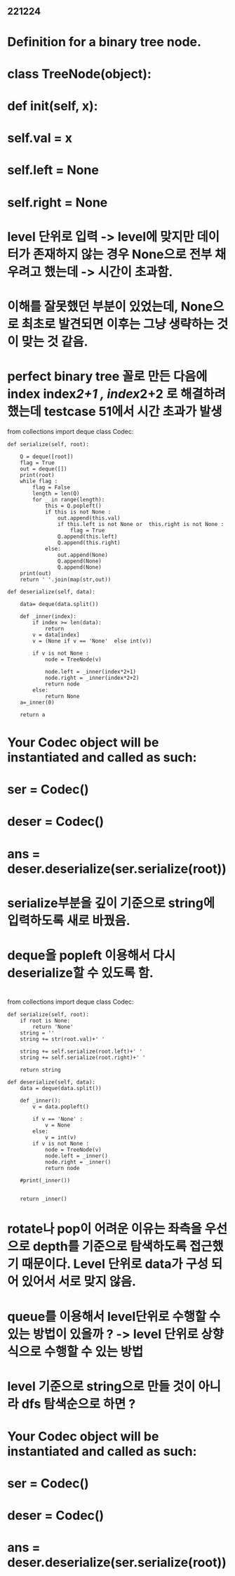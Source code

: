 ## 221224
# Definition for a binary tree node.
# class TreeNode(object):
#     def __init__(self, x):
#         self.val = x
#         self.left = None
#         self.right = None
# level 단위로 입력 -> level에 맞지만 데이터가 존재하지 않는 경우 None으로 전부 채우려고 했는데 -> 시간이 초과함.
# 이해를 잘못했던 부분이 있었는데, None으로 최초로 발견되면 이후는 그냥 생략하는 것이 맞는 것 같음.
# perfect binary tree 꼴로 만든 다음에 index index*2+1 , index*2+2 로 해결하려 했는데 testcase 51에서 시간 초과가 발생


from collections import deque
class Codec:

    def serialize(self, root):
        
        Q = deque([root])
        flag = True
        out = deque([])
        print(root)
        while flag :
            flag = False
            length = len(Q)
            for _ in range(length):
                this = Q.popleft()
                if this is not None :
                    out.append(this.val)
                    if this.left is not None or  this.right is not None :
                        flag = True
                    Q.append(this.left)
                    Q.append(this.right)
                else:
                    out.append(None)
                    Q.append(None)
                    Q.append(None)
        print(out)
        return ' '.join(map(str,out))
    
    def deserialize(self, data):

        data= deque(data.split())
        
        def _inner(index):
            if index >= len(data):
                return
            v = data[index]
            v = (None if v == 'None'  else int(v))

            if v is not None :
                node = TreeNode(v)                
                
                node.left = _inner(index*2+1)
                node.right = _inner(index*2+2)    
                return node
            else:
                return None
        a=_inner(0)
        
        return a
        

# Your Codec object will be instantiated and called as such:
# ser = Codec()
# deser = Codec()
# ans = deser.deserialize(ser.serialize(root))







# serialize부분을 깊이 기준으로 string에 입력하도록 새로 바꿨음.
# deque을 popleft 이용해서 다시 deserialize할 수 있도록 함.
# 

from collections import deque
class Codec:
    
    def serialize(self, root):
        if root is None:
            return 'None'
        string = ''
        string += str(root.val)+' '

        string += self.serialize(root.left)+' '
        string += self.serialize(root.right)+' '

        return string
    
    def deserialize(self, data):
        data = deque(data.split())

        def _inner():
            v = data.popleft()

            if v == 'None' :
                v = None
            else:
                v = int(v)
            if v is not None :
                node = TreeNode(v)
                node.left = _inner()
                node.right = _inner()
                return node
        
        #print(_inner())


        return _inner()



# rotate나 pop이 어려운 이유는 좌측을 우선으로 depth를 기준으로 탐색하도록 접근했기 때문이다. Level 단위로 data가 구성 되어 있어서 서로 맞지 않음.
# queue를 이용해서 level단위로 수행할 수 있는 방법이 있을까 ? -> level 단위로 상향식으로 수행할 수 있는 방법
# 

# level 기준으로 string으로 만들 것이 아니라 dfs 탐색순으로 하면 ?

# Your Codec object will be instantiated and called as such:
# ser = Codec()
# deser = Codec()
# ans = deser.deserialize(ser.serialize(root))
